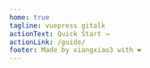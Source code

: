 ```yaml
---
home: true
tagline: vuepress gitalk
actionText: Quick Start →
actionLink: /guide/
footer: Made by xiangxiao3 with ❤️
---
```

